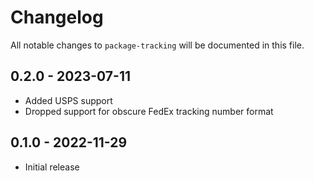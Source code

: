# Changelog

All notable changes to `package-tracking` will be documented in this file.

## 0.2.0 - 2023-07-11

- Added USPS support
- Dropped support for obscure FedEx tracking number format

## 0.1.0 - 2022-11-29

- Initial release
